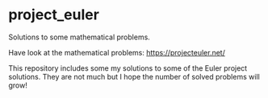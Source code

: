 # project_euler
Solutions to some mathematical problems.

Have look at the mathematical problems:
https://projecteuler.net/

This repository includes some my solutions to some of the Euler project solutions. They are not much but 
I hope the number of solved problems will grow!
